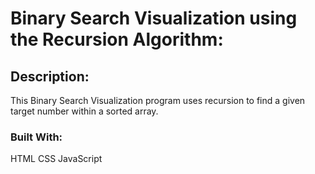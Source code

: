 # Binary Search Visualization using the Recursion Algorithm:

## Description:

This Binary Search Visualization program uses recursion to find a given target number within a sorted array.

### Built With:

HTML
CSS
JavaScript 

